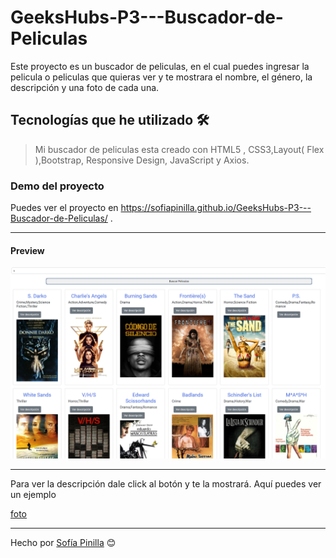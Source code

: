 # GeeksHubs-P3---Buscador-de-Peliculas
Este proyecto es un buscador de peliculas, en el cual puedes ingresar la pelicula o peliculas que quieras ver y te mostrara el nombre, 
el género, la descripción y una foto de cada una.

## Tecnologías que he utilizado 🛠️

>Mi buscador de peliculas esta creado con HTML5 , CSS3,Layout( Flex ),Bootstrap, Responsive Design,
JavaScript y Axios.

### Demo del proyecto 

Puedes ver el proyecto en https://sofiapinilla.github.io/GeeksHubs-P3---Buscador-de-Peliculas/ .
 
 ---


#### Preview

![foto](imagenes/foto.png) 

---

Para ver la descripción dale click al botón y te la mostrará. Aquí puedes ver un ejemplo

[foto](imagenes/foto2.png) 

---
Hecho por [Sofía Pinilla](https://github.com/SofiaPinilla) 😊
